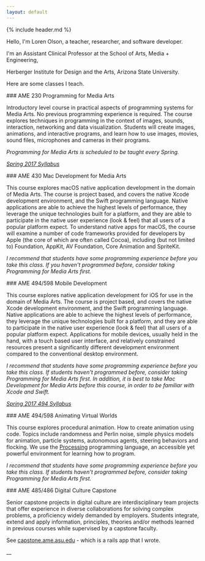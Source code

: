 ```yaml
---
layout: default
---
```

{% include header.md %}

<div markdown="1" class="lead lead-section">
Hello, I'm <span class="lead-bold">Loren Olson</span>, a teacher, researcher, and software developer.

I'm an Assistant Clinical Professor at the School of Arts, Media + Engineering,

Herberger Institute for Design and the Arts, Arizona State University.
</div>

<div markdown="1" class="lead lead-section">

Here are some classes I teach.

</div>

<div markdown="1" class="lead-section">
### AME 230 Programming for Media Arts

Introductory level course in practical aspects of programming systems for Media Arts. No previous programming experience is required. The course explores techniques in programming in the context of images, sounds, interaction, networking and data visualization. Students will create images, animations, and interactive programs, and learn how to use images, movies, sound files, microphones and cameras in their programs.

*Programming for Media Arts is scheduled to be taught every Spring.*

*[Spring 2017 Syllabus](https://docs.google.com/document/d/1cFos9TGf_yC4V2tIAAtin7Rra0QdJxjI44wIDf8WsTQ/edit?usp=sharing)*
</div>

<div markdown="1" class="lead-section">
### AME 430 Mac Development for Media Arts

This course explores macOS native application development in the domain of Media Arts. The course is project based, and covers the native Xcode development environment, and the Swift programming language. Native applications are able to achieve the highest levels of performance, they leverage the unique technologies built for a platform, and they are able to participate in the native user experience (look & feel) that all users of a popular platform expect. To understand native apps for macOS, the course will examine a number of code frameworks provided for developers by Apple (the core of which are often called Cocoa), including (but not limited to) Foundation, AppKit, AV Foundation, Core Animation and SpriteKit.

*I recommend that students have some programming experience before you take this class. If you haven't programmed before, consider taking Programming for Media Arts first.*
</div>

<div markdown="1" class="lead-section">
### AME 494/598 Mobile Development

This course explores native application development for iOS for use in the domain of Media Arts. The course is project based, and covers the native Xcode development environment, and the Swift programming language. Native applications are able to achieve the highest levels of performance, they leverage the unique technologies built for a platform, and they are able to participate in the native user experience (look & feel) that all users of a popular platform expect. Applications for mobile devices, usually held in the hand, with a touch based user interface, and relatively constrained resources present a significantly different development environment compared to the conventional desktop environment.

*I recommend that students have some programming experience before you take this class. If students haven't programmed before, consider taking Programming for Media Arts first. In addition, it is best to take Mac Development for Media Arts before this course, in order to be familiar with Xcode and Swift.*

*[Spring 2017 494 Syllabus](https://docs.google.com/document/d/1s3H0IecYtAfgjLE38U-ZxxowhM6_N8knuKZls1DcDdo/pub)*
</div>


<div markdown="1" class="lead-section">
### AME 494/598 Animating Virtual Worlds

This course explores procedural animation. How to create animation using code. Topics include randomness and Perlin noise, simple physics models for animation, particle systems, autonomous agents, steering behaviors and flocking. We use the [Processing](http://processing.org) programming language, an accessible yet powerful environment for learning how to program.

*I recommend that students have some programming experience before you take this class. If students haven't programmed before, consider taking Programming for Media Arts first.*
</div>


<div markdown="1" class="lead-section lead-section-last">
### AME 485/486 Digital Culture Capstone

Senior capstone projects in digital culture are interdisciplinary team projects that offer experience in diverse collaborations for solving complex problems, a proficiency widely demanded by employers. Students integrate, extend and apply information, principles, theories and/or methods learned in previous courses while supervised by a capstone faculty.

See [capstone.ame.asu.edu](https://capstone.ame.asu.edu) - which is a rails app that I wrote.
</div>





__
